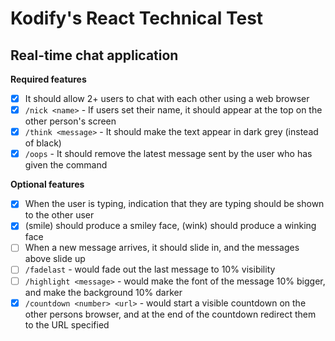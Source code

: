 Kodify's React Technical Test
=============================

## Real-time chat application

**Required features**

- [X] It should allow 2+ users to chat with each other using a web browser
- [X] `/nick <name>` - If users set their name, it should appear at the top on the other person's screen
- [X] `/think <message>` - It should make the text appear in dark grey (instead of black)
- [X] `/oops` - It should remove the latest message sent by the user who has given the command

**Optional features**

- [X] When the user is typing, indication that they are typing should be shown to the other user
- [X] (smile) should produce a smiley face, (wink) should produce a winking face
- [ ] When a new message arrives, it should slide in, and the messages above slide up
- [ ] `/fadelast` - would fade out the last message to 10% visibility
- [ ] `/highlight <message>` - would make the font of the message 10% bigger, and make the background 10% darker
- [X] `/countdown <number> <url>` - would start a visible countdown on the other persons browser, and at the end of the countdown redirect them to the URL specified
